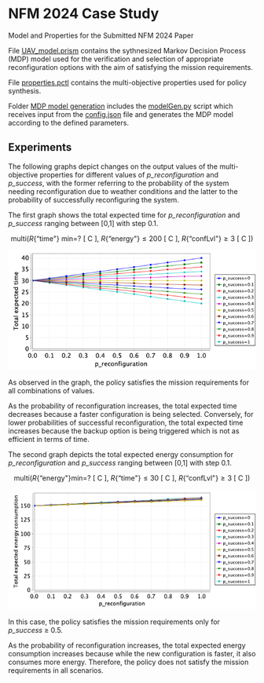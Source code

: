 # NFM 2024 Case Study

Model and Properties for the Submitted NFM 2024 Paper

File [UAV_model.prism](UAV_model.prism) contains the sythnesized Markov Decision Process (MDP) model used for the verification and selection of appropriate reconfiguration options with the aim of satisfying the mission requirements.

File [properties.pctl](properties.pctl) contains the multi-objective properties used for policy synthesis. 

Folder [MDP model generation](MDP%20model%20generation) includes the [modelGen.py](MDP%20model%20generation/modelGen.py) script which receives input from the [config.json](MDP%20model%20generation/config.json) file and generates the MDP model according to the defined parameters. 

## Experiments

The following graphs depict changes on the output values of the multi-objective properties for different values of *p_reconfiguration* and *p_success*, with the former referring to the probability of the system needing reconfiguration due to weather conditions and the latter to the probability of successfully reconfiguring the system.

The first graph shows the total expected time for *p_reconfiguration* and *p_success* ranging between [0,1] with step 0.1.

$$\text{multi}(R\{\text{``time"}\}\text{ min=? [ C ], } R\{\text{``energy"}\} \leq 200\text{ [ C ], } R\{\text{``confLvl"}\} \geq 3\text{ [ C ]})$$

![](graphs/time.png)

As observed in the graph, the policy satisfies the mission requirements for all combinations of values.

As the probability of reconfiguration increases, the total expected time decreases because a faster configuration is being selected. Conversely, for lower probabilities of successful reconfiguration, the total expected time increases because the backup option is being triggered which is not as efficient in terms of time. 

The second graph depicts the total expected energy consumption for *p_reconfiguration* and *p_success* ranging between [0,1] with step 0.1.

$$\text{multi}(R\{\text{``energy"}\}\text{min=? [ C ], } R\{\text{``time"}\} \leq 30\text{ [ C ], } R\{\text{``confLvl"}\} \geq 3\text{ [ C ]})$$

![](graphs/energy.png)

In this case, the policy satisfies the mission requirements only for *p_success* $\geq$ 0.5.

As the probability of reconfiguration increases, the total expected energy consumption increases because while the new configuration is faster, it also consumes more energy. Therefore, the policy does not satisfy the mission requirements in all scenarios. 